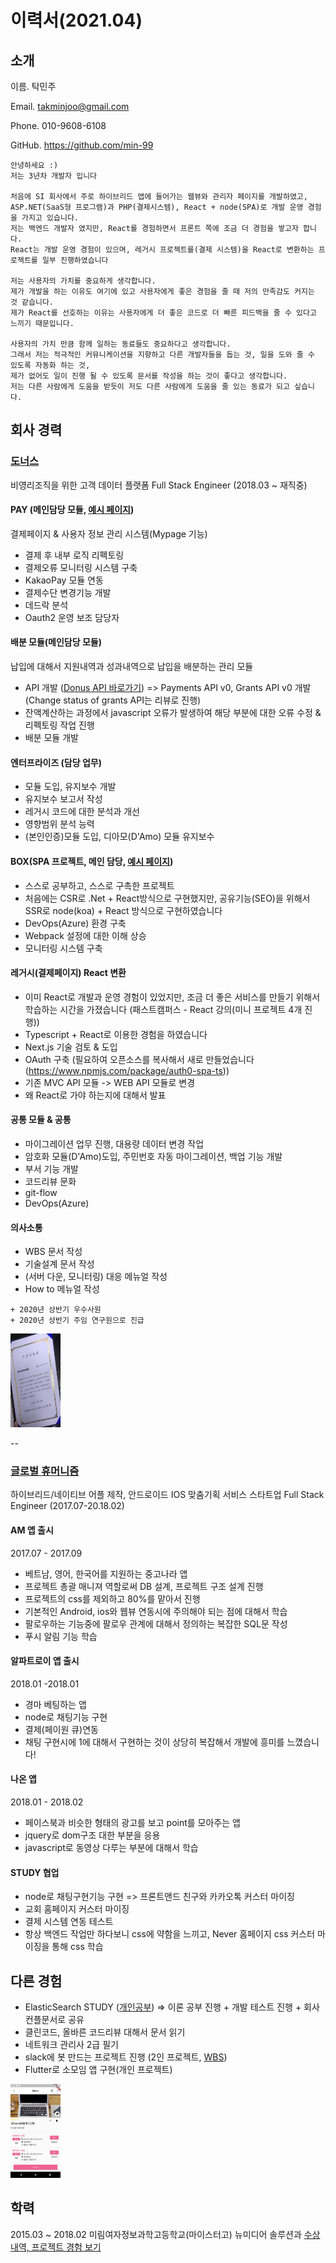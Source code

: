# 이력서(2021.04)
## 소개

이름. 탁민주

Email. takminjoo@gmail.com

Phone. 010-9608-6108

GitHub. https://github.com/min-99
 
```
안녕하세요 :)
저는 3년차 개발자 입니다

처음에 SI 회사에서 주로 하이브리드 앱에 들어가는 웹뷰와 관리자 페이지를 개발하였고, 
ASP.NET(SaaS형 프로그램)과 PHP(결제시스템), React + node(SPA)로 개발 운영 경험을 가지고 있습니다.
저는 백엔드 개발자 였지만, React를 경험하면서 프론트 쪽에 조금 더 경험을 쌓고자 합니다. 
React는 개발 운영 경험이 있으며, 레거시 프로젝트를(결제 시스템)을 React로 변환하는 프로젝트를 일부 진행하였습니다

저는 사용자의 가치를 중요하게 생각합니다. 
제가 개발을 하는 이유도 여기에 있고 사용자에게 좋은 경험을 줄 때 저의 만족감도 커지는 것 같습니다. 
제가 React를 선호하는 이유는 사용자에게 더 좋은 코드로 더 빠른 피드백을 줄 수 있다고 느끼기 때문입니다. 

사용자의 가치 만큼 함께 일하는 동료들도 중요하다고 생각합니다. 
그래서 저는 적극적인 커뮤니케이션을 지향하고 다른 개발자들을 돕는 것, 일을 도와 줄 수 있도록 자동화 하는 것, 
제가 없어도 일이 진행 될 수 있도록 문서를 작성을 하는 것이 좋다고 생각합니다. 
저는 다른 사람에게 도움을 받듯이 저도 다른 사람에게 도움을 줄 있는 동료가 되고 싶습니다. 

```

## 회사 경력

### [도너스](https://www.donus.org/)
 비영리조직을 위한 고객 데이터 플랫폼
Full Stack Engineer (2018.03 ~ 재직중)

#### PAY (메인담당 모듈, [예시 페이지](https://secure.donus.org/oxfam/pay/step1))
결제페이지 & 사용자 정보 관리 시스템(Mypage 기능)
- 결제 후 내부 로직 리펙토링
- 결제오류 모니터링 시스템 구축
- KakaoPay 모듈 연동
- 결제수단 변경기능 개발
- 데드락 분석
- Oauth2 운영 보조 담당자

#### 배분 모듈(메인담당 모듈)
납입에 대해서 지원내역과 성과내역으로 납입을 배분하는 관리 모듈
- API 개발 ([Donus API 바로가기](https://documenter.getpostman.com/view/2901334/RztfxCek?version=latest#afde0b25-6c94-4973-b5f2-4914c7a59bfb)) 
 => Payments API v0, Grants API v0 개발(Change status of grants API는 리뷰로 진행)
- 잔액계산하는 과정에서 javascript 오류가 발생하여 해당 부분에 대한 오류 수정 & 리펙토링 작업 진행
- 배분 모듈 개발

#### 엔터프라이즈 (담당 업무)
- 모듈 도입, 유지보수 개발
- 유지보수 보고서 작성
- 레거시 코드에 대한 분석과 개선
- 영향범위 분석 능력
- (본인인증)모듈 도입, 디아모(D'Amo) 모듈 유지보수

#### BOX(SPA 프로젝트, 메인 담당, [예시 페이지](https://box.donus.org/box/peoplepower21/2020))
- 스스로 공부하고, 스스로 구촉한 프로젝트
- 처음에는 CSR로 .Net + React방식으로 구현했지만, 공유기능(SEO)을 위해서 SSR로 node(koa) + React 방식으로 구현하였습니다
- DevOps(Azure) 환경 구축
- Webpack 설정에 대한 이해 상승
- 모니터링 시스템 구축

#### 레거시(결제페이지) React 변환
- 이미 React로 개발과 운영 경험이 있었지만, 조금 더 좋은 서비스를 만들기 위해서 학습하는 시간을 가졌습니다 (패스트캠퍼스 - React 강의(미니 프로젝트 4개 진행))
- Typescript + React로 이용한 경험을 하였습니다
- Next.js 기술 검토 & 도입
- OAuth 구축 (필요하여 오픈소스를 복사해서 새로 만들었습니다(https://www.npmjs.com/package/auth0-spa-ts))
- 기존 MVC API 모듈 -> WEB API 모듈로 변경
- 왜 React로 가야 하는지에 대해서 발표

#### 공통 모듈 & 공통
- 마이그레이션 업무 진행, 대용량 데이터 변경 작업
- 암호화 모듈(D'Amo)도입, 주민번호 자동 마이그레이션, 백업 기능 개발
- 부서 기능 개발
- 코드리뷰 문화
- git-flow
- DevOps(Azure)

#### 의사소통
- WBS 문서 작성
- 기술설계 문서 작성
- (서버 다운, 모니터링) 대응 메뉴얼 작성
- How to 메뉴얼 작성

```
+ 2020년 상반기 우수사원
+ 2020년 상반기 주임 연구원으로 진급
```
<img src="https://github.com/min-99/resume/blob/main/image/KakaoTalk_20200903_231700691.jpg" width="80" height="150"/>

--
### [글로벌 휴머니즘](https://ghsoft.tistory.com/)
 하이브리드/네이티브 어플 제작, 안드로이드 IOS 맞춤기획 서비스 스타트업
Full Stack Engineer (2017.07-20.18.02)

#### AM 앱 출시
2017.07 - 2017.09
- 베트남, 영어, 한국어를 지원하는 중고나라 앱
- 프로젝트 총괄 매니져 역할로써 DB 설계, 프로젝트 구조 설계 진행
- 프로젝트의 css를 제외하고 80%를 맡아서 진행
- 기본적인 Android, ios와 웹뷰 연동시에 주의해야 되는 점에 대해서 학습
- 팔로우하는 기능중에 팔로우 관계에 대해서 정의하는 복잡한 SQL문 작성
- 푸시 알림 기능 학습

#### 알파트로이 앱 출시
2018.01 -2018.01
- 경마 베팅하는 앱
- node로 채팅기능 구현
- 결제(페이원 큐)연동
- 채팅 구현시에 1에 대해서 구현하는 것이 상당히 복잡해서 개발에 흥미를 느꼈습니다!

#### 나온 앱
2018.01 - 2018.02
- 페이스북과 비슷한 형태의 광고를 보고 point를 모아주는 앱
- jquery로 dom구조 대한 부분을 응용
- javascript로 동영상 다루는 부분에 대해서 학습

#### STUDY 협업
- node로 채팅구현기능 구현 => 프론트앤드 친구와 카카오톡 커스터 마이징
- 교회 홈페이지 커스터 마이징
- 결제 시스템 연동 테스트
- 항상 백엔드 작업만 하다보니 css에 약함을 느끼고, Never 홈페이지 css 커스터 마이징을 통해 css 학습

## 다른 경험
- ElasticSearch STUDY ([개인공부](https://www.notion.so/min99/Elasticsearch-a17fc467b8eb4facb2bfa16cd87ba7b1))
  => 이론 공부 진행 + 개발 테스트 진행 + 회사 컨플문서로 공유
- 클린코드, 올바른 코드리뷰 대해서 문서 읽기
- 네트워크 관리사 2급 필기
- slack에 봇 만드는 프로젝트 진행 (2인 프로젝트, [WBS](https://docs.google.com/spreadsheets/d/1oizG5BMR7-lRl6eyKbgpLrzc0LA2wZYu0ot8DzZ-kcA/edit?usp=sharing))
- Flutter로 소모임 앱 구현(개인 프로젝트)
<img src="https://github.com/min-99/resume/blob/main/image/Screenshot_1577447752.png" width="80" height="150"/>

## 학력
2015.03 ~ 2018.02 미림여자정보과학고등학교(마이스터고) 뉴미디어 솔루션과 [수상내역, 프로젝트 경험 보기](https://drive.google.com/file/d/1uAqFbGDu6q4HB5kosalGRQxLC8u4TVb7/view?usp=sharing)
